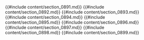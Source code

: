 {{#include content/section_0891.md}}
{{#include content/section_0892.md}}
{{#include content/section_0893.md}}
{{#include content/section_0894.md}}
{{#include content/section_0895.md}}
{{#include content/section_0896.md}}
{{#include content/section_0897.md}}
{{#include content/section_0898.md}}
{{#include content/section_0899.md}}
